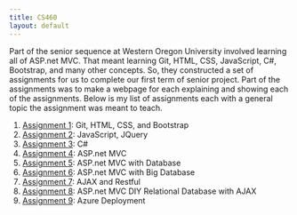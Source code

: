 ```yaml
---
title: CS460
layout: default
---
```


Part of the senior sequence at Western Oregon University involved learning all of ASP.net MVC. That meant learning Git, HTML, CSS, JavaScript, C#, Bootstrap, and many other concepts. So, they constructed a set of assignments for us to complete our first term of senior project. Part of the assignments was to make a webpage for each explaining and showing each of the assignments. Below is my list of assignments each with a general topic the assignment was meant to teach. 

1. [Assignment 1](hw1): Git, HTML, CSS, and Bootstrap
2. [Assignment 2](hw2): JavaScript, JQuery
3. [Assignment 3](hw3): C#
4. [Assignment 4](hw4): ASP.net MVC
5. [Assignment 5](hw5): ASP.net MVC with Database
6. [Assignment 6](hw6): ASP.net MVC with Big Database
7. [Assignment 7](hw7): AJAX and Restful
8. [Assignment 8](hw8): ASP.net MVC DIY Relational Database with AJAX
9. [Assignment 9](hw9): Azure Deployment